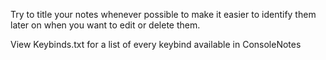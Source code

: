 Try to title your notes whenever possible to make it easier to identify them later on when you want to edit or delete them.

View Keybinds.txt for a list of every keybind available in ConsoleNotes